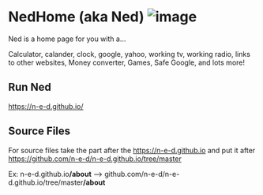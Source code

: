 # NedHome (aka Ned) ![image](https://img.shields.io/badge/Made-with%20care-brightgreen.svg)

Ned is a home page for you with a...

Calculator, calander, clock, google, yahoo, working tv, working radio,
links to other websites, Money converter, Games, Safe Google, and lots more!

## Run Ned
https://n-e-d.github.io/

## Source Files
For source files take the part after the https://n-e-d.github.io and put it after https://github.com/n-e-d/n-e-d.github.io/tree/master

Ex:
n-e-d.github.io<b>/about</b> --> github.com/n-e-d/n-e-d.github.io/tree/master<b>/about</b>
